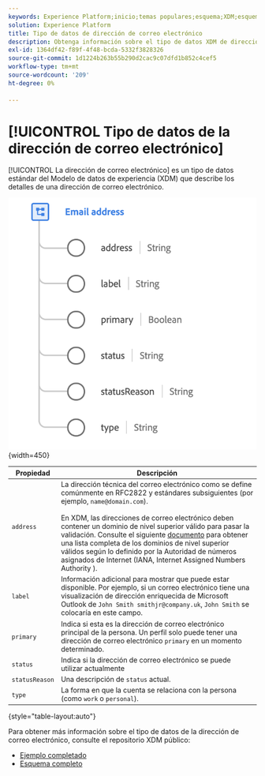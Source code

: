 ```yaml
---
keywords: Experience Platform;inicio;temas populares;esquema;XDM;esquemas;esquemas;emailAddress;xdm:emailAddress;correo electrónico;dirección de correo electrónico;tipo de datos;tipo de datos;
solution: Experience Platform
title: Tipo de datos de dirección de correo electrónico
description: Obtenga información sobre el tipo de datos XDM de dirección de correo electrónico.
exl-id: 1364df42-f89f-4f48-bcda-5332f3828326
source-git-commit: 1d1224b263b55b290d2cac9c07dfd1b852c4cef5
workflow-type: tm+mt
source-wordcount: '209'
ht-degree: 0%

---
```


# [!UICONTROL Tipo de datos de la dirección de correo electrónico]

[!UICONTROL La dirección de correo electrónico] es un tipo de datos estándar del Modelo de datos de experiencia (XDM) que describe los detalles de una dirección de correo electrónico.

![](../images/data-types/email-address.png){width=450}

| Propiedad | Descripción |
| --- | --- |
| `address` | La dirección técnica del correo electrónico como se define comúnmente en RFC2822 y estándares subsiguientes (por ejemplo, `name@domain.com`).<br><br>En XDM, las direcciones de correo electrónico deben contener un dominio de nivel superior válido para pasar la validación. Consulte el siguiente [documento](https://data.iana.org/TLD/tlds-alpha-by-domain.txt) para obtener una lista completa de los dominios de nivel superior válidos según lo definido por la Autoridad de números asignados de Internet (IANA, Internet Assigned Numbers Authority ). |
| `label` | Información adicional para mostrar que puede estar disponible. Por ejemplo, si un correo electrónico tiene una visualización de dirección enriquecida de Microsoft Outlook de `John Smith smithjr@company.uk`, `John Smith` se colocaría en este campo. |
| `primary` | Indica si esta es la dirección de correo electrónico principal de la persona. Un perfil solo puede tener una dirección de correo electrónico `primary` en un momento determinado. |
| `status` | Indica si la dirección de correo electrónico se puede utilizar actualmente |
| `statusReason` | Una descripción de `status` actual. |
| `type` | La forma en que la cuenta se relaciona con la persona (como `work` o `personal`). |

{style="table-layout:auto"}


Para obtener más información sobre el tipo de datos de la dirección de correo electrónico, consulte el repositorio XDM público:

* [Ejemplo completado](https://github.com/adobe/xdm/blob/master/components/datatypes/demographic/emailaddress.example.1.json)
* [Esquema completo](https://github.com/adobe/xdm/blob/master/components/datatypes/demographic/emailaddress.schema.json)
